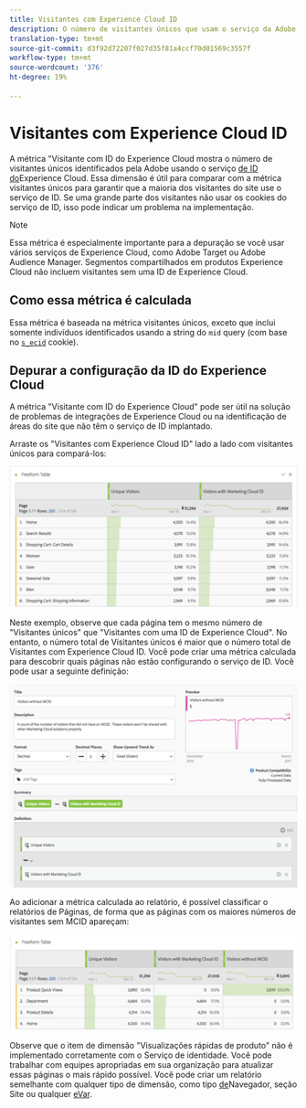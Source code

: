 ```yaml
---
title: Visitantes com Experience Cloud ID
description: O número de visitantes únicos que usam o serviço da Adobe Experience Cloud ID.
translation-type: tm+mt
source-git-commit: d3f92d72207f027d35f81a4ccf70d01569c3557f
workflow-type: tm+mt
source-wordcount: '376'
ht-degree: 19%

---
```



# Visitantes com Experience Cloud ID

A métrica &quot;Visitante com ID do Experience Cloud mostra o número de visitantes únicos identificados pela Adobe usando o serviço [de ID do](https://docs.adobe.com/content/help/pt-BR/id-service/using/home.html)Experience Cloud. Essa dimensão é útil para comparar com a métrica visitantes [](unique-visitors.md) únicos para garantir que a maioria dos visitantes do site use o serviço de ID. Se uma grande parte dos visitantes não usar os cookies do serviço de ID, isso pode indicar um problema na implementação.

>[!NOTE]
>
>Essa métrica é especialmente importante para a depuração se você usar vários serviços de Experience Cloud, como Adobe Target ou Adobe Audience Manager. Segmentos compartilhados em produtos Experience Cloud não incluem visitantes sem uma ID de Experience Cloud.

## Como essa métrica é calculada

Essa métrica é baseada na métrica visitantes [](unique-visitors.md) únicos, exceto que inclui somente indivíduos identificados usando a string do `mid` query (com base no [`s_ecid`](https://docs.adobe.com/content/help/pt-BR/core-services/interface/ec-cookies/cookies-analytics.html) cookie).

## Depurar a configuração da ID do Experience Cloud

A métrica &quot;Visitante com ID do Experience Cloud&quot; pode ser útil na solução de problemas de integrações de Experience Cloud ou na identificação de áreas do site que não têm o serviço de ID implantado.

Arraste os &quot;Visitantes com Experience Cloud ID&quot; lado a lado com visitantes únicos para compará-los:

![Comparação de visitantes únicos](assets/metric-mcvid1.png)

Neste exemplo, observe que cada página tem o mesmo número de &quot;Visitantes únicos&quot; que &quot;Visitantes com uma ID de Experience Cloud&quot;. No entanto, o número total de Visitantes únicos é maior que o número total de Visitantes com Experience Cloud ID. Você pode criar uma métrica [](../c-calcmetrics/cm-overview.md) calculada para descobrir quais páginas não estão configurando o serviço de ID. Você pode usar a seguinte definição:

![Definição de métrica calculada](assets/metric-mcvid2.png)

Ao adicionar a métrica calculada ao relatório, é possível classificar o relatórios de Páginas, de forma que as páginas com os maiores números de visitantes sem MCID apareçam:

![Páginas sem serviço de ID](assets/metric-mcvid3.png)

Observe que o item de dimensão &quot;Visualizações rápidas de produto&quot; não é implementado corretamente com o Serviço de identidade. Você pode trabalhar com equipes apropriadas em sua organização para atualizar essas páginas o mais rápido possível. Você pode criar um relatório semelhante com qualquer tipo de dimensão, como tipo [de](../dimensions/browser-type.md)Navegador, seção [](../dimensions/site-section.md)Site ou qualquer [eVar](../dimensions/evar.md).
